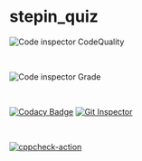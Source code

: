 # stepin_quiz


![Code inspector CodeQuality](https://www.code-inspector.com/project/28026/score/svg)

<br>

![Code inspector Grade](https://www.code-inspector.com/project/28026/status/svg)

<br>

[![Codacy Badge](https://api.codacy.com/project/badge/Grade/7705380f2a5647c1a16edb0c0c0fe612)](https://app.codacy.com/gh/Lovepreet21/M1-Application-Quizzy-Buzzers?utm_source=github.com&utm_medium=referral&utm_content=Lovepreet21/M1-Application-Quizzy-Buzzers&utm_campaign=Badge_Grade_Settings)
[![Git Inspector](https://github.com/medipranathi/stepin_quiz/actions/workflows/git_inspector.yml/badge.svg)](https://github.com/medipranathi/stepin_quiz/actions/workflows/git_inspector.yml)

<br>

[![cppcheck-action](https://github.com/medipranathi/stepin_quiz/actions/workflows/cppcheck.yml/badge.svg)](https://github.com/medipranathi/stepin_quiz/actions/workflows/cppcheck.yml)

<br>
